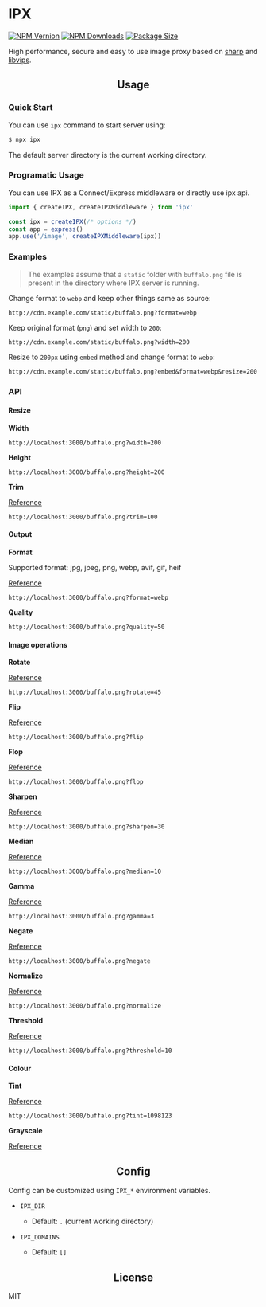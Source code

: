# IPX

[![NPM Vernion](https://flat.badgen.net/npm/v/ipx)](https://www.npmjs.com/package/ipx)
[![NPM Downloads](https://flat.badgen.net/npm/dt/ipx)](https://www.npmjs.com/package/ipx)
[![Package Size](https://flat.badgen.net/packagephobia/install/ipx)](https://packagephobia.now.sh/result?p=ipx)

High performance, secure and easy to use image proxy based on [sharp](https://github.com/lovell/sharp) and [libvips](https://github.com/libvips/libvips).

<h2 align="center">Usage</h2>

### Quick Start

You can use `ipx` command to start server using:

```bash
$ npx ipx
```

The default server directory is the current working directory.

### Programatic Usage

You can use IPX as a Connect/Express middleware or directly use ipx api.

```js
import { createIPX, createIPXMiddleware } from 'ipx'

const ipx = createIPX(/* options */)
const app = express()
app.use('/image', createIPXMiddleware(ipx))
```

### Examples

> The examples assume that a `static` folder with `buffalo.png` file is present in the directory where IPX server is running.

Change format to `webp` and keep other things same as source:

`http://cdn.example.com/static/buffalo.png?format=webp`

Keep original format (`png`) and set width to `200`:

`http://cdn.example.com/static/buffalo.png?width=200`

Resize to `200px` using `embed` method and change format to `webp`:

`http://cdn.example.com/static/buffalo.png?embed&format=webp&resize=200`

### API

#### Resize

**Width**

`http://localhost:3000/buffalo.png?width=200`

**Height**

`http://localhost:3000/buffalo.png?height=200`

**Trim**

[Reference](https://sharp.pixelplumbing.com/api-resize#trim)

`http://localhost:3000/buffalo.png?trim=100`

#### Output

**Format**

Supported format: jpg, jpeg, png, webp, avif, gif, heif

[Reference](https://sharp.pixelplumbing.com/api-output#toformat)

`http://localhost:3000/buffalo.png?format=webp`

**Quality**

`http://localhost:3000/buffalo.png?quality=50`

#### Image operations

**Rotate**

[Reference](https://sharp.pixelplumbing.com/api-operation#rotate)

`http://localhost:3000/buffalo.png?rotate=45`

**Flip**

[Reference](https://sharp.pixelplumbing.com/api-operation#flip)

`http://localhost:3000/buffalo.png?flip`

**Flop**

[Reference](https://sharp.pixelplumbing.com/api-operation#flop)

`http://localhost:3000/buffalo.png?flop`

**Sharpen**

[Reference](https://sharp.pixelplumbing.com/api-operation#sharpen)

`http://localhost:3000/buffalo.png?sharpen=30`

**Median**

[Reference](https://sharp.pixelplumbing.com/api-operation#median)

`http://localhost:3000/buffalo.png?median=10`

**Gamma**

[Reference](https://sharp.pixelplumbing.com/api-operation#gamma)

`http://localhost:3000/buffalo.png?gamma=3`

**Negate**

[Reference](https://sharp.pixelplumbing.com/api-operation#negate)

`http://localhost:3000/buffalo.png?negate`

**Normalize**

[Reference](https://sharp.pixelplumbing.com/api-operation#normalize)

`http://localhost:3000/buffalo.png?normalize`

**Threshold**

[Reference](https://sharp.pixelplumbing.com/api-operation#threshold)

`http://localhost:3000/buffalo.png?threshold=10`

#### Colour

**Tint**

[Reference](https://sharp.pixelplumbing.com/api-colour#tint)

`http://localhost:3000/buffalo.png?tint=1098123`

**Grayscale**

[Reference](https://sharp.pixelplumbing.com/api-colour#grayscale)

<h2 align="center">Config</h2>

Config can be customized using `IPX_*` environment variables.

- `IPX_DIR`
  - Default: `.` (current working directory)

- `IPX_DOMAINS`
  - Default: `[]`

<h2 align="center">License</h2>

MIT
